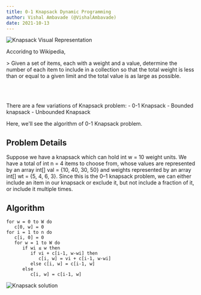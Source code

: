 ```yaml
---
title: 0-1 Knapsack Dynamic Programming
author: Vishal Ambavade (@VishalAmbavade)
date: 2021-10-13
---
```


![Knapsack Visual Representation](knapsack_1.jpg, "Knapsack Visual Representation")

<p> Accoridng to Wikipedia, </p>
> Given a set of items, each with a weight and a   value, determine the number of each item to include in a collection so that the total weight is less than or equal to a given limit and the total value is as large as possible.

<br><br>
<p> There are a few variations of Knapsack problem:
- 0-1 Knapsack
- Bounded knapsack
- Unbounded Knapsack

Here, we'll see the algorithm of 0-1 Knapsack problem.

## Problem Details

<p> Suppose we have a knapsack which can hold int w = 10 weight units. We have a total of int n = 4 items to choose from, whose values are represented by an array int[] val = {10, 40, 30, 50} and weights represented by an array int[] wt = {5, 4, 6, 3}.
Since this is the 0–1 knapsack problem, we can either include an item in our knapsack or exclude it, but not include a fraction of it, or include it multiple times.

## Algorithm

```Dynamic-0-1-knapsack (v, w, n, W) 
for w = 0 to W do 
   c[0, w] = 0 
for i = 1 to n do 
   c[i, 0] = 0 
   for w = 1 to W do 
      if wi ≤ w then 
         if vi + c[i-1, w-wi] then 
            c[i, w] = vi + c[i-1, w-wi] 
         else c[i, w] = c[i-1, w] 
      else 
         c[i, w] = c[i-1, w] 
```

![Knapsack solution](knapsack_2.png, "Knapsack Solution")   
